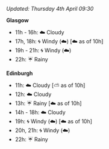 *Updated: Thursday 4th April 09:30*

**Glasgow**

* 11h - 16h: :cloud: Cloudy
* 17h, 18h: :cyclone: Windy (:cloud:) [:cloud: as of 10h]
* 19h - 21h: :cyclone: Windy (:cloud:)
* 22h: :umbrella: Rainy

**Edinburgh**

* 11h: :cloud: Cloudy [:partly_sunny: as of 10h]
* 12h: :cloud: Cloudy
* 13h: :umbrella: Rainy [:cloud: as of 10h]
* 14h - 18h: :cloud: Cloudy
* 19h: :cyclone: Windy (:cloud:) [:cloud: as of 10h]
* 20h, 21h: :cyclone: Windy (:cloud:)
* 22h: :umbrella: Rainy
